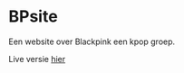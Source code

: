 # BPsite

Een website over Blackpink een kpop groep.

Live versie [hier](http://30821.hosts1.ma-cloud.nl/)